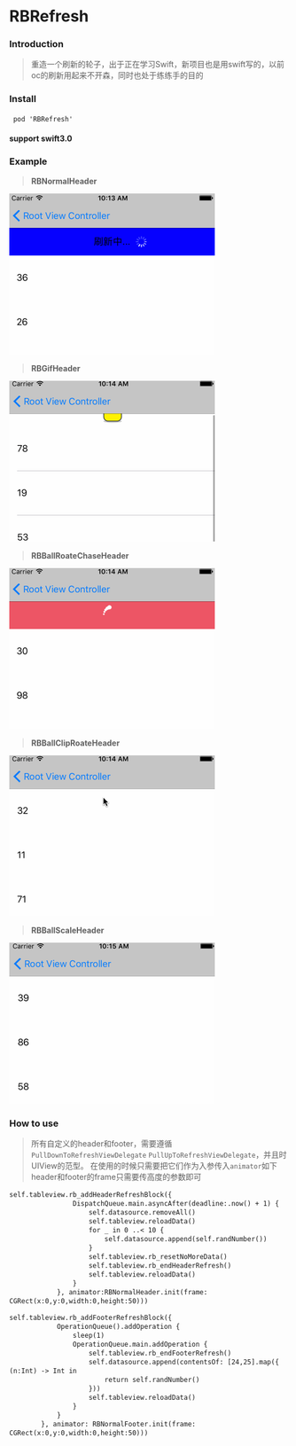 # RBRefresh

###  Introduction
> 重造一个刷新的轮子，出于正在学习Swift，新项目也是用swift写的，以前oc的刷新用起来不开森，同时也处于练练手的目的

### Install
` pod 'RBRefresh'`
#### support swift3.0
### Example

>**RBNormalHeader**<br />

![](https://github.com/LinkRober/RBRefresh/blob/master/images/RBRefresh1.gif)<br />
>**RBGifHeader**<br />

![](https://github.com/LinkRober/RBRefresh/blob/master/images/RBRefresh2.gif)<br />
>**RBBallRoateChaseHeader**<br />

![](https://github.com/LinkRober/RBRefresh/blob/master/images/RBRefresh3.gif)<br />
>**RBBallClipRoateHeader**<br />

![](https://github.com/LinkRober/RBRefresh/blob/master/images/RBRefresh4.gif)<br />
>**RBBallScaleHeader**<br />

![](https://github.com/LinkRober/RBRefresh/blob/master/images/RBRefresh5.gif)<br />

###  How to use
>所有自定义的header和footer，需要遵循 `PullDownToRefreshViewDelegate` `PullUpToRefreshViewDelegate`，并且时UIView的范型。
>在使用的时候只需要把它们作为入参传入`animator`如下
>header和footer的frame只需要传高度的参数即可

```
self.tableview.rb_addHeaderRefreshBlock({
                DispatchQueue.main.asyncAfter(deadline:.now() + 1) {
                    self.datasource.removeAll()
                    self.tableview.reloadData()
                    for _ in 0 ..< 10 {
                        self.datasource.append(self.randNumber())
                    }
                    self.tableview.rb_resetNoMoreData()
                    self.tableview.rb_endHeaderRefresh()
                    self.tableview.reloadData()
                }
            }, animator:RBNormalHeader.init(frame: CGRect(x:0,y:0,width:0,height:50)))
```
```
self.tableview.rb_addFooterRefreshBlock({
            OperationQueue().addOperation {
                sleep(1)
                OperationQueue.main.addOperation {
                    self.tableview.rb_endFooterRefresh()
                    self.datasource.append(contentsOf: [24,25].map({ (n:Int) -> Int in
                        return self.randNumber()
                    }))
                    self.tableview.reloadData()
                }
            }
        }, animator: RBNormalFooter.init(frame: CGRect(x:0,y:0,width:0,height:50)))

```

